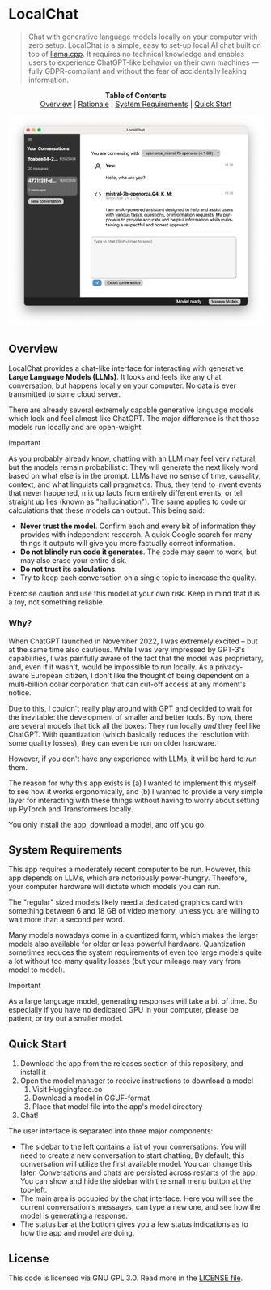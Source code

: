 # LocalChat

> Chat with generative language models locally on your computer with zero setup. LocalChat is a simple, easy to set-up local AI chat built on top of [llama.cpp](https://github.com/ggerganov/llama.cpp). It requires no technical knowledge and enables users to experience ChatGPT-like behavior on their own machines — fully GDPR-compliant and without the fear of accidentally leaking information.

<p align="center">
  <strong>Table of Contents</strong><br>
  <a href="#overview">Overview</a> |
  <a href="#why">Rationale</a> |
  <a href="#system-requirements">System Requirements</a> |
  <a href="#quick-start">Quick Start</a>
</p>

![An impression of LocalChat running OpenOrca Mistral 7b quantized](./static/screenshot.png)

## Overview

LocalChat provides a chat-like interface for interacting with generative **Large Language Models (LLMs)**. It looks and feels like any chat conversation, but happens locally on your computer. No data is ever transmitted to some cloud server.

There are already several extremely capable generative language models which look and feel almost like ChatGPT. The major difference is that those models run locally and are open-weight.

> [!IMPORTANT]
> As you probably already know, chatting with an LLM may feel very natural, but the models remain probabilistic: They will generate the next likely word based on what else is in the prompt. LLMs have no sense of time, causality, context, and what linguists call pragmatics. Thus, they tend to invent events that never happened, mix up facts from entirely different events, or tell straight up lies (known as "hallucination"). The same applies to code or calculations that these models can output. This being said:
> * **Never trust the model**. Confirm each and every bit of information they provides with independent research. A quick Google search for many things it outputs will give you more factually correct information.
> * **Do not blindly run code it generates**. The code may seem to work, but may also erase your entire disk.
> * **Do not trust its calculations**.
> * Try to keep each conversation on a single topic to increase the quality.
>
> Exercise caution and use this model at your own risk. Keep in mind that it is a toy, not something reliable.

### Why?

When ChatGPT launched in November 2022, I was extremely excited – but at the same time also cautious. While I was very impressed by GPT-3's capabilities, I was painfully aware of the fact that the model was proprietary, and, even if it wasn't, would be impossible to run locally. As a privacy-aware European citizen, I don't like the thought of being dependent on a multi-billion dollar corporation that can cut-off access at any moment's notice.

Due to this, I couldn't really play around with GPT and decided to wait for the inevitable: the development of smaller and better tools. By now, there are several models that tick all the boxes: They run locally *and* they feel like ChatGPT. With quantization (which basically reduces the resolution with some quality losses), they can even be run on older hardware.

However, if you don't have any experience with LLMs, it will be hard to *run* them.

The reason for why this app exists is (a) I wanted to implement this myself to see how it works ergonomically, and (b) I wanted to provide a very simple layer for interacting with these things without having to worry about setting up PyTorch and Transformers locally.

You only install the app, download a model, and off you go.

## System Requirements

This app requires a moderately recent computer to be run. However, this app depends on LLMs, which are notoriously power-hungry. Therefore, your computer hardware will dictate which models you can run.

The "regular" sized models likely need a dedicated graphics card with something between 6 and 18 GB of video memory, unless you are willing to wait more than a second per word.

Many models nowadays come in a quantized form, which makes the larger models also available for older or less powerful hardware. Quantization sometimes reduces the system requirements of even too large models quite a lot without too many quality losses (but your mileage may vary from model to model).

> [!IMPORTANT]
> As a large language model, generating responses will take a bit of time. So especially if you have no dedicated GPU in your computer, please be patient, or try out a smaller model.

## Quick Start

1. Download the app from the releases section of this repository, and install it
2. Open the model manager to receive instructions to download a model
   1. Visit Huggingface.co
   2. Download a model in GGUF-format
   3. Place that model file into the app's model directory
3. Chat!

The user interface is separated into three major components:

* The sidebar to the left contains a list of your conversations. You will need to create a new conversation to start chatting, By default, this conversation will utilize the first available model. You can change this later. Conversations and chats are persisted across restarts of the app. You can show and hide the sidebar with the small menu button at the top-left.
* The main area is occupied by the chat interface. Here you will see the current conversation's messages, can type a new one, and see how the model is generating a response.
* The status bar at the bottom gives you a few status indications as to how the app and model are doing.

## License

This code is licensed via GNU GPL 3.0. Read more in the [LICENSE file](./LICENSE).
